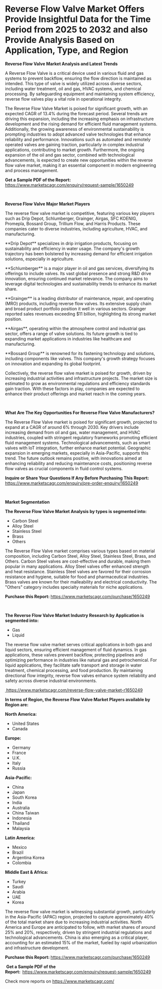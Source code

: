 <p><h1>Reverse Flow Valve Market Offers Provide Insightful Data for the Time Period from 2025 to 2032 and also Provide Analysis Based on Application, Type, and Region</h1></p><p><strong>Reverse Flow Valve Market Analysis and Latest Trends</strong></p>
<p><p>A Reverse Flow Valve is a critical device used in various fluid and gas systems to prevent backflow, ensuring the flow direction is maintained as intended. This type of valve is widely utilized across diverse sectors, including water treatment, oil and gas, HVAC systems, and chemical processing. By safeguarding equipment and maintaining system efficiency, reverse flow valves play a vital role in operational integrity.</p><p>The Reverse Flow Valve Market is poised for significant growth, with an expected CAGR of 13.4% during the forecast period. Several trends are driving this expansion, including the increasing emphasis on infrastructure development and the rising demand for efficient fluid management systems. Additionally, the growing awareness of environmental sustainability is prompting industries to adopt advanced valve technologies that enhance reliability and performance. Innovations such as automated and remotely operated valves are gaining traction, particularly in complex industrial applications, contributing to market growth. Furthermore, the ongoing expansion of the oil and gas sector, combined with technological advancements, is expected to create new opportunities within the reverse flow valve market, making it an essential component in modern engineering and process management.</p></p>
<p><strong>Get a Sample PDF of the Report:&nbsp;</strong> <a href="https://www.marketscagr.com/enquiry/request-sample/1650249?utm_campaign=2799&utm_medium=2&utm_source=Github&utm_content=ia&utm_term=08042025&utm_id=reverse-flow-valve">https://www.marketscagr.com/enquiry/request-sample/1650249</a></p>
<p>&nbsp;</p>
<p><strong>Reverse Flow Valve Major Market Players</strong></p>
<p><p>The reverse flow valve market is competitive, featuring various key players such as Drip Depot, Schlumberger, Grainger, Airgas, SFC KOENIG, Promepla, Bossard Group, Trillium Flow, and Harris Products. These companies cater to diverse industries, including agriculture, HVAC, and manufacturing.</p><p>**Drip Depot** specializes in drip irrigation products, focusing on sustainability and efficiency in water usage. The company's growth trajectory has been bolstered by increasing demand for efficient irrigation solutions, especially in agriculture. </p><p>**Schlumberger** is a major player in oil and gas services, diversifying its offerings to include valves. Its vast global presence and strong R&D drive innovation, ensuring continued market relevance. The company aims to leverage digital technologies and sustainability trends to enhance its market share.</p><p>**Grainger** is a leading distributor of maintenance, repair, and operating (MRO) products, including reverse flow valves. Its extensive supply chain and broad product portfolio position it well in various sectors. Grainger reported sales revenues exceeding $11 billion, highlighting its strong market position.</p><p>**Airgas**, operating within the atmosphere control and industrial gas sector, offers a range of valve solutions. Its future growth is tied to expanding market applications in industries like healthcare and manufacturing. </p><p>**Bossard Group** is renowned for its fastening technology and solutions, including components like valves. This company's growth strategy focuses on innovation and expanding its global footprint. </p><p>Collectively, the reverse flow valve market is poised for growth, driven by increasing industrial activities and infrastructure projects. The market size is estimated to grow as environmental regulations and efficiency standards gain traction. With these factors in play, companies are expected to enhance their product offerings and market reach in the coming years.</p></p>
<p>&nbsp;</p>
<p><strong>What Are The Key Opportunities For Reverse Flow Valve Manufacturers?</strong></p>
<p><p>The Reverse Flow Valve market is poised for significant growth, projected to expand at a CAGR of around 6% through 2030. Key drivers include increasing demand from oil and gas, water management, and HVAC industries, coupled with stringent regulatory frameworks promoting efficient fluid management systems. Technological advancements, such as smart valves with IoT integration, further enhance market potential. Geographic expansion in emerging markets, especially in Asia-Pacific, supports this trend. The future outlook remains positive, with innovations aimed at enhancing reliability and reducing maintenance costs, positioning reverse flow valves as crucial components in fluid control systems.</p></p>
<p><strong>Inquire or Share Your Questions If Any Before Purchasing This Report:</strong> <a href="https://www.marketscagr.com/enquiry/pre-order-enquiry/1650249?utm_campaign=2799&utm_medium=2&utm_source=Github&utm_content=ia&utm_term=08042025&utm_id=reverse-flow-valve">https://www.marketscagr.com/enquiry/pre-order-enquiry/1650249</a></p>
<p>&nbsp;</p>
<p><strong>Market Segmentation</strong></p>
<p><strong>The Reverse Flow Valve Market Analysis by types is segmented into:</strong></p>
<p><ul><li>Carbon Steel</li><li>Alloy Steel</li><li>Stainless Steel</li><li>Brass</li><li>Others</li></ul></p>
<p><p>The Reverse Flow Valve market comprises various types based on material composition, including Carbon Steel, Alloy Steel, Stainless Steel, Brass, and Others. Carbon Steel valves are cost-effective and durable, making them popular in many applications. Alloy Steel valves offer enhanced strength and heat resistance. Stainless Steel valves are favored for their corrosion resistance and hygiene, suitable for food and pharmaceutical industries. Brass valves are known for their malleability and electrical conductivity. The "Others" category includes specialty materials for niche applications.</p></p>
<p><strong>Purchase this Report:&nbsp;</strong><a href="https://www.marketscagr.com/purchase/1650249?utm_campaign=2799&utm_medium=2&utm_source=Github&utm_content=ia&utm_term=08042025&utm_id=reverse-flow-valve">https://www.marketscagr.com/purchase/1650249</a></p>
<p>&nbsp;</p>
<p><strong>The Reverse Flow Valve Market Industry Research by Application is segmented into:</strong></p>
<p><ul><li>Gas</li><li>Liquid</li></ul></p>
<p><p>The reverse flow valve market serves critical applications in both gas and liquid sectors, ensuring efficient management of fluid dynamics. In gas applications, these valves prevent backflow, protecting pipelines and optimizing performance in industries like natural gas and petrochemical. For liquid applications, they facilitate safe transport and storage in water treatment, chemical processing, and food production. By maintaining directional flow integrity, reverse flow valves enhance system reliability and safety across diverse industrial environments.</p></p>
<p><a href="https://www.marketscagr.com/reverse-flow-valve-market-r1650249?utm_campaign=2799&utm_medium=2&utm_source=Github&utm_content=ia&utm_term=08042025&utm_id=reverse-flow-valve">&nbsp;https://www.marketscagr.com/reverse-flow-valve-market-r1650249</a></p>
<p><strong>In terms of Region, the Reverse Flow Valve Market Players available by Region are:</strong></p>
<p>
    <p> <strong> North America: </strong>
        <ul>
            <li>United States</li>
            <li>Canada</li>
        </ul>
        </p> 
    <p> <strong> Europe: </strong>
        <ul>
            <li>Germany</li>
            <li>France</li>
            <li>U.K.</li>
            <li>Italy</li>
            <li>Russia</li>
        </ul>
        </p> 
    <p> <strong> Asia-Pacific: </strong>
        <ul>
            <li>China</li>
            <li>Japan</li>
            <li>South Korea</li>
            <li>India</li>
            <li>Australia</li>
            <li>China Taiwan</li>
            <li>Indonesia</li>
            <li>Thailand</li>
            <li>Malaysia</li>
        </ul>
        </p> 
    <p> <strong> Latin America: </strong>
        <ul>
            <li>Mexico</li>
            <li>Brazil</li>
            <li>Argentina Korea</li>
            <li>Colombia</li>
        </ul>
        </p> 
    <p> <strong> Middle East & Africa: </strong>
        <ul>
            <li>Turkey</li>
            <li>Saudi</li>
            <li>Arabia</li>
            <li>UAE</li>
            <li>Korea</li>
        </ul>
    </p>
    </p>
<p><p>The reverse flow valve market is witnessing substantial growth, particularly in the Asia-Pacific (APAC) region, projected to capture approximately 40% of the total market share due to increasing industrial activities. North America and Europe are anticipated to follow, with market shares of around 25% and 20%, respectively, driven by stringent industrial regulations and technological advancements. China is also emerging as a critical player, accounting for an estimated 15% of the market, fueled by rapid urbanization and infrastructure development.</p></p>
<p><strong>Purchase this Report: </strong><a href="https://www.marketscagr.com/purchase/1650249?utm_campaign=2799&utm_medium=2&utm_source=Github&utm_content=ia&utm_term=08042025&utm_id=reverse-flow-valve">https://www.marketscagr.com/purchase/1650249</a></p>
<p>&nbsp;<strong>Get a Sample PDF of the Report:&nbsp;&nbsp;</strong><a href="https://www.marketscagr.com/enquiry/request-sample/1650249?utm_campaign=2799&utm_medium=2&utm_source=Github&utm_content=ia&utm_term=08042025&utm_id=reverse-flow-valve">https://www.marketscagr.com/enquiry/request-sample/1650249</a></p>
<p><strong></strong></p>
<p>Check more reports on <a href="https://www.marketscagr.com/?utm_campaign=2799&utm_medium=2&utm_source=Github&utm_content=ia&utm_term=08042025&utm_id=reverse-flow-valve">https://www.marketscagr.com/</a></p>